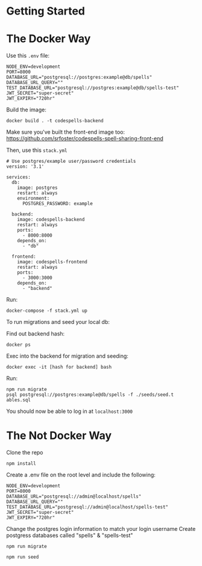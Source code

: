 # Getting Started

# The Docker Way

Use this `.env` file:

```
NODE_ENV=development
PORT=8000
DATABASE_URL="postgresql://postgres:example@db/spells"
DATABASE_URL_QUERY=""
TEST_DATABASE_URL="postgresql://postgres:example@db/spells-test"
JWT_SECRET="super-secret"
JWT_EXPIRY="720hr"
```

Build the image:

```
docker build . -t codespells-backend
```

Make sure you've built the front-end image too: https://github.com/srfoster/codespells-spell-sharing-front-end

Then, use this `stack.yml`

```
# Use postgres/example user/password credentials
version: '3.1'

services:
  db:
    image: postgres
    restart: always
    environment:
      POSTGRES_PASSWORD: example

  backend:
    image: codespells-backend
    restart: always
    ports:
      - 8000:8000
    depends_on:
      - "db"

  frontend:
    image: codespells-frontend
    restart: always
    ports:
      - 3000:3000
    depends_on:
      - "backend"
```

Run:

```
docker-compose -f stack.yml up
```

To run migrations and seed your local db:

Find out backend hash:

```
docker ps
```

Exec into the backend for migration and seeding:

```
docker exec -it [hash for backend] bash
```

Run:

```
npm run migrate
psql postgresql://postgres:example@db/spells -f ./seeds/seed.t
ables.sql
```

You should now be able to log in at `localhost:3000`



# The Not Docker Way

Clone the repo

`npm install`

Create a .env file on the root level and include the following:
```
NODE_ENV=development
PORT=8000
DATABASE_URL="postgresql://admin@localhost/spells"
DATABASE_URL_QUERY=""
TEST_DATABASE_URL="postgresql://admin@localhost/spells-test"
JWT_SECRET="super-secret"
JWT_EXPIRY="720hr"
```

Change the postgres login information to match your login username
Create postgress databases called "spells" & "spells-test"

`npm run migrate`

`npm run seed`

